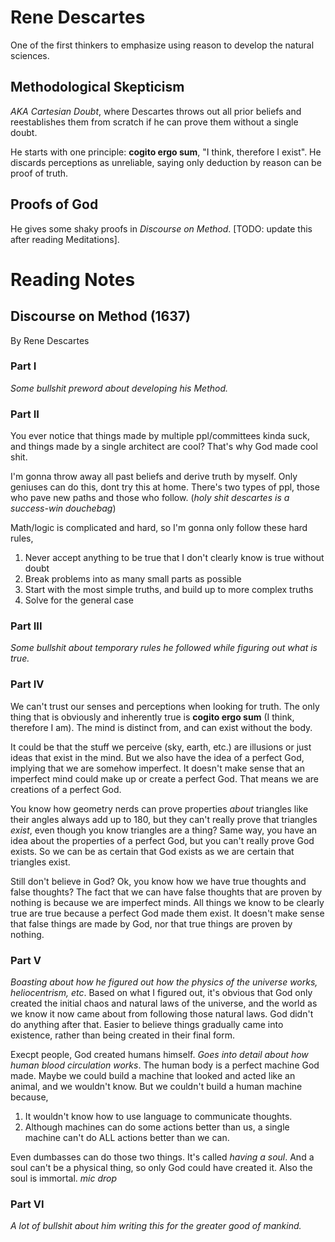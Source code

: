 # Rene Descartes

One of the first thinkers to emphasize using reason to develop the natural sciences.

## Methodological Skepticism

*AKA Cartesian Doubt*, where Descartes throws out all prior beliefs and reestablishes them from scratch if he can prove them without a single doubt.

He starts with one principle: **cogito ergo sum**, "I think, therefore I exist". He discards perceptions as unreliable, saying only deduction by reason can be proof of truth.

## Proofs of God

He gives some shaky proofs in *Discourse on Method*. [TODO: update this after reading Meditations].

# Reading Notes

## Discourse on Method (1637)

By Rene Descartes

### Part I

*Some bullshit preword about developing his Method.*

### Part II

You ever notice that things made by multiple ppl/committees kinda suck, and things made by a single architect are cool? That's why God made cool shit.

I'm gonna throw away all past beliefs and derive truth by myself. Only geniuses can do this, dont try this at home. There's two types of ppl, those who pave new paths and those who follow. (*holy shit descartes is a success-win douchebag*)

Math/logic is complicated and hard, so I'm gonna only follow these hard rules,

1. Never accept anything to be true that I don't clearly know is true without doubt
2. Break problems into as many small parts as possible
3. Start with the most simple truths, and build up to more complex truths
4. Solve for the general case

### Part III

*Some bullshit about temporary rules he followed while figuring out what is true.*

### Part IV

We can't trust our senses and perceptions when looking for truth. The only thing that is obviously and inherently true is **cogito ergo sum** (I think, therefore I am). The mind is distinct from, and can exist without the body.

It could be that the stuff we perceive (sky, earth, etc.) are illusions or just ideas that exist in the mind. But we also have the idea of a perfect God, implying that we are somehow imperfect. It doesn't make sense that an imperfect mind could make up or create a perfect God. That means we are creations of a perfect God.

You know how geometry nerds can prove properties *about* triangles like their angles always add up to 180, but they can't really prove that triangles *exist*, even though you know triangles are a thing? Same way, you have an idea about the properties of a perfect God, but you can't really prove God exists. So we can be as certain that God exists as we are certain that triangles exist.

Still don't believe in God? Ok, you know how we have true thoughts and false thoughts? The fact that we can have false thoughts that are proven by nothing is because we are imperfect minds. All things we know to be clearly true are true because a perfect God made them exist. It doesn't make sense that false things are made by God, nor that true things are proven by nothing.

### Part V

*Boasting about how he figured out how the physics of the universe works, heliocentrism, etc*. Based on what I figured out, it's obvious that God only created the initial chaos and natural laws of the universe, and the world as we know it now came about from following those natural laws. God didn't do anything after that. Easier to believe things gradually came into existence, rather than being created in their final form.

Execpt people, God created humans himself. *Goes into detail about how human blood circulation works*. The human body is a perfect machine God made. Maybe we could build a machine that looked and acted like an animal, and we wouldn't know. But we couldn't build a human machine because,

1. It wouldn't know how to use language to communicate thoughts.
2. Although machines can do some actions better than us, a single machine can't do ALL actions better than we can.

Even dumbasses can do those two things. It's called *having a soul*. And a soul can't be a physical thing, so only God could have created it. Also the soul is immortal. *mic drop*

### Part VI

*A lot of bullshit about him writing this for the greater good of mankind.*
